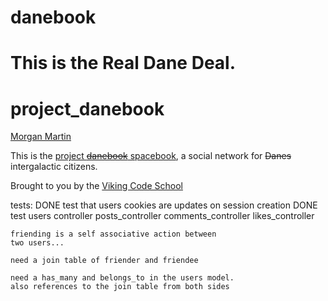 danebook
========

This is the Real Dane Deal.
=======
project_danebook
==================

[Morgan Martin](https://github.com/morgancmartin)

This is the [project ~~danebook~~ spacebook](https://peaceful-fjord-47199.herokuapp.com), a social network for ~~Danes~~ intergalactic citizens.

Brought to you by the [Viking Code School](https://www.vikingcodeschool.com)

tests:
    DONE test that users cookies are updates on session creation
    DONE test users controller
    posts_controller
    comments_controller
    likes_controller
    
    friending is a self associative action between
    two users...
    
    need a join table of friender and friendee
    
    need a has_many and belongs_to in the users model.
    also references to the join table from both sides
